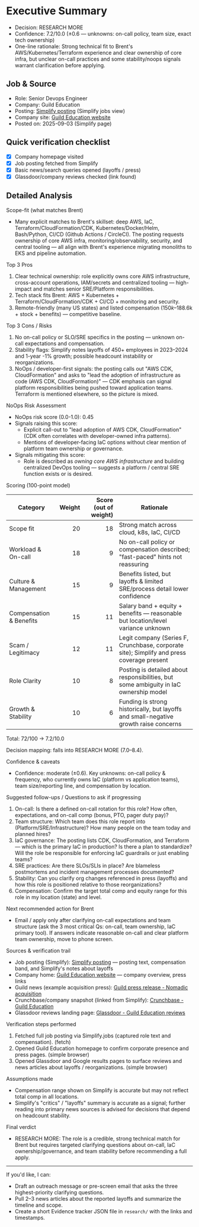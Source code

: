 # Executive Summary

- Decision: RESEARCH MORE
- Confidence: 7.2/10.0 (±0.6 — unknowns: on-call policy, team size, exact tech ownership)
- One-line rationale: Strong technical fit to Brent's AWS/Kubernetes/Terraform experience and clear ownership of core infra, but unclear on-call practices and some stability/noops signals warrant clarification before applying.

## Job & Source

- Role: Senior Devops Engineer
- Company: Guild Education
- Posting: [Simplify posting](https://simplify.jobs/p/600213a6-772e-4984-becb-60a45cc490e5/Senior-Devops-Engineer?utm_source=job_post&utm_medium=copy_link&utm_campaign=organic_share) (Simplify jobs view)
- Company site: [Guild Education website](https://www.guildeducation.com/)
- Posted on: 2025-09-03 (Simplify page)

## Quick verification checklist

- [x] Company homepage visited
- [x] Job posting fetched from Simplify
- [x] Basic news/search queries opened (layoffs / press)
- [x] Glassdoor/company reviews checked (link found)

## Detailed Analysis

Scope-fit (what matches Brent)

- Many explicit matches to Brent's skillset: deep AWS, IaC, Terraform/CloudFormation/CDK, Kubernetes/Docker/Helm, Bash/Python, CI/CD (Github Actions / CircleCI). The posting requests ownership of core AWS infra, monitoring/observability, security, and central tooling — all align with Brent's experience migrating monoliths to EKS and pipeline automation.

Top 3 Pros

1. Clear technical ownership: role explicitly owns core AWS infrastructure, cross-account operations, IAM/secrets and centralized tooling — high-impact and matches senior SRE/Platform responsibilities.
2. Tech stack fits Brent: AWS + Kubernetes + Terraform/CloudFormation/CDK + CI/CD + monitoring and security.
3. Remote-friendly (many US states) and listed compensation ($150k–$188.6k + stock + benefits) — competitive baseline.

Top 3 Cons / Risks

1. No on-call policy or SLO/SRE specifics in the posting — unknown on-call expectations and compensation.
2. Stability flags: Simplify notes layoffs of 450+ employees in 2023–2024 and 1-year -1% growth; possible headcount instability or reorganizations.
3. NoOps / developer-first signals: the posting calls out "AWS CDK, CloudFormation" and asks to "lead the adoption of infrastructure as code (AWS CDK, CloudFormation)" — CDK emphasis can signal platform responsibilities being pushed toward application teams. Terraform is mentioned elsewhere, so the picture is mixed.

NoOps Risk Assessment

- NoOps risk score (0.0-1.0): 0.45
- Signals raising this score:
  - Explicit call-out to "lead adoption of AWS CDK, CloudFormation" (CDK often correlates with developer-owned infra patterns).
  - Mentions of developer-facing IaC options without clear mention of platform team ownership or governance.
- Signals mitigating this score:
  - Role is described as *owning core AWS infrastructure* and building centralized DevOps tooling — suggests a platform / central SRE function exists or is desired.

Scoring (100-point model)

| Category | Weight | Score (out of weight) | Rationale |
|---|---:|---:|---|
| Scope fit | 20 | 18 | Strong match across cloud, k8s, IaC, CI/CD |
| Workload & On-call | 18 | 9 | No on-call policy or compensation described; "fast-paced" hints not reassuring |
| Culture & Management | 15 | 9 | Benefits listed, but layoffs & limited SRE/process detail lower confidence |
| Compensation & Benefits | 15 | 11 | Salary band + equity + benefits — reasonable but location/level variance unknown |
| Scam / Legitimacy | 12 | 11 | Legit company (Series F, Crunchbase, corporate site); Simplify and press coverage present |
| Role Clarity | 10 | 8 | Posting is detailed about responsibilities, but some ambiguity in IaC ownership model |
| Growth & Stability | 10 | 6 | Funding is strong historically, but layoffs and small-negative growth raise concerns |

Total: 72/100 → 7.2/10.0

Decision mapping: falls into RESEARCH MORE (7.0–8.4).

Confidence & caveats

- Confidence: moderate (±0.6). Key unknowns: on-call policy & frequency, who currently owns IaC (platform vs application teams), team size/reporting line, and compensation by location.

Suggested follow-ups / Questions to ask if progressing

1. On-call: Is there a defined on-call rotation for this role? How often, expectations, and on-call comp (bonus, PTO, pager duty pay)?
2. Team structure: Which team does this role report into (Platform/SRE/Infrastructure)? How many people on the team today and planned hires?
3. IaC governance: The posting lists CDK, CloudFormation, and Terraform — which is the primary IaC in production? Is there a plan to standardize? Will the role be responsible for enforcing IaC guardrails or just enabling teams?
4. SRE practices: Are there SLOs/SLIs in place? Are blameless postmortems and incident management processes documented?
5. Stability: Can you clarify org changes referenced in press (layoffs) and how this role is positioned relative to those reorganizations?
6. Compensation: Confirm the target total comp and equity range for this role in my location (state) and level.

Next recommended action for Brent

- Email / apply only after clarifying on-call expectations and team structure (ask the 3 most critical Qs: on-call, team ownership, IaC primary tool). If answers indicate reasonable on-call and clear platform team ownership, move to phone screen.

Sources & verification trail

- Job posting (Simplify): [Simplify posting](https://simplify.jobs/p/600213a6-772e-4984-becb-60a45cc490e5/Senior-Devops-Engineer?utm_source=job_post&utm_medium=copy_link&utm_campaign=organic_share) — posting text, compensation band, and Simplify's notes about layoffs
- Company home: [Guild Education website](https://www.guildeducation.com/) — company overview, press links
- Guild news (example acquisition press): [Guild press release - Nomadic acquisition](https://guild.com/news-press/guild-announces-acquisition-of-nomadic-and-introduces-guild-talent-advantage)
- Crunchbase/company snapshot (linked from Simplify): [Crunchbase - Guild Education](https://www.crunchbase.com/organization/guild-education)
- Glassdoor reviews landing page: [Glassdoor - Guild Education reviews](https://www.glassdoor.com/Reviews/Guild-Education-Reviews-E1174528.htm)

Verification steps performed

1. Fetched full job posting via Simplify.jobs (captured role text and compensation). (fetch)
2. Opened Guild Education homepage to confirm corporate presence and press pages. (simple browser)
3. Opened Glassdoor and Google results pages to surface reviews and news articles about layoffs / reorganizations. (simple browser)

Assumptions made

- Compensation range shown on Simplify is accurate but may not reflect total comp in all locations.
- Simplify's "critics" / "layoffs" summary is accurate as a signal; further reading into primary news sources is advised for decisions that depend on headcount stability.

Final verdict

- RESEARCH MORE: The role is a credible, strong technical match for Brent but requires targeted clarifying questions about on-call, IaC ownership/governance, and team stability before recommending a full apply.

---

If you'd like, I can:

- Draft an outreach message or pre-screen email that asks the three highest-priority clarifying questions.
- Pull 2–3 news articles about the reported layoffs and summarize the timeline and scope.
- Create a short Evidence tracker JSON file in `research/` with the links and timestamps.
